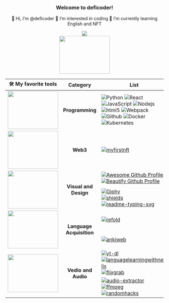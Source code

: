 <h3 align="center">Welcome to deficoder!</h3>
<p align="center">
  👋 Hi, I’m @deficoder 👀 I’m interested in coding 🌱 I’m currently learning English and NFT
</p>

<p align="center">
  <img src="https://readme-typing-svg.herokuapp.com?font=Fira%20Code&center=true&width=440&height=45&color=BB1ACFDF&vCenter=true&size=22&lines=Share+the+most+awesome+toolkits">
  <br>
  <img align="center" width="160" height="120" src="https://media.giphy.com/media/nGMnDqebzDcfm/giphy.gif">
</p>

<table align="center">
    <thead>
        <tr>
            <th>🛠️ My favorite tools</th>
            <th>Category</th>
            <th>List</th>
        </tr>
    </thead>
    <tbody align="center">
        <!--    Things I code with      -->
        <tr>
            <td><img width="160" height="120" src="https://media.giphy.com/media/HCkbgKLdLWq3OCV8YM/giphy.gif"></td>
            <td><b>Programming</b></td>
            <td align="left">
              <img alt="Python" src="https://img.shields.io/badge/Python-14354C?logo=Python&logoColor=white">
              <img alt="React" src="https://img.shields.io/badge/React-45b8d8?logo=react&logoColor=white">
              <img alt="JavaScript" src="https://img.shields.io/badge/JavaScript-F7DF1E?logo=javascript&logoColor=black">
              <img alt="Nodejs" src="https://img.shields.io/badge/Nodejs-43853d?logo=Node.js&logoColor=white" />
              <img alt="html5" src="https://img.shields.io/badge/HTML5-E34F26?logo=html5&logoColor=white" />
              <img alt="Webpack" src="https://img.shields.io/badge/Webpack-8DD6F9?logo=webpack&logoColor=white">
              <img alt="Github" src="https://img.shields.io/badge/Github-161D04?logo=github&logoColor=white">
              <img alt="Docker" src="https://img.shields.io/badge/Docker-46a2f1?logo=docker&logoColor=white">
              <img alt="Kubernetes" src="https://img.shields.io/badge/Kubernetes-46a2ff?logo=Kubernetes&logoColor=white">
            </td>
        </tr>
        <!--    Web3    -->
        <tr>
            <td><img width="160" height="120" src="https://media.giphy.com/media/n6mEMqAuYOQ8l8qcEE/giphy.gif"></td>
            <td><b>Web3</b></td>
            <td align="left"><a href="https://myfirstnft.info"><img alt="myfirstnft" src="https://img.shields.io/badge/MyFirstNFT-F7DF2E.svg?logo=MyFirstNFT&logoColor=white"></a></td>
        </tr>
        <!--    Visual and Design    -->
        <tr>
            <td rowspan=2><img width="160" height="120" src="https://media.giphy.com/media/bpmNf92LmkoMw/giphy.gif"></td>
            <td rowspan=2><b>Visual and Design</b></td>
            <td align="left">
              <a href="https://zzetao.github.io/awesome-github-profile"><img alt="Awesome Github Profile" src="https://img.shields.io/badge/AwesomeGithubProfile-11DF1E.svg?logo=Awesome&logoColor=white"></a>
              <br>
              <a href="https://github.com/rzashakeri/beautify-github-profile"><img alt="Beautify Github Profile" src="https://img.shields.io/badge/BeautifyGithubProfile-D1321E.svg?logo=Beautify&logoColor=white"></a>
            </td>
        </tr>
        <tr>
            <td align="left">
              <a href="https://giphy.com"><img alt="Giphy" src="https://img.shields.io/badge/Giphy-A421E1.svg?logo=Giphy&logoColor=white"></a>
              <br>
              <a href="https://shields.io"><img alt="shields" src="https://img.shields.io/badge/Shields-23BAFF.svg?logo=Shields&logoColor=white"></a>
              <br>
              <a href="https://readme-typing-svg.herokuapp.com"><img alt="readme-typing-svg" src="https://img.shields.io/badge/SVG-Typing-brightgreen"></a>
            </td>
        </tr>
        <!--     Language Acquisition     -->
        <tr>
          <td rowspan=2><img width="160" height="120" src="https://media.giphy.com/media/Ykf1BylT4ilfAV73lI/giphy.gif"></td>
          <td rowspan=2><b>Language Acquisition</b></td>
          <td align="left">
            <a href="https://refold.la"><img alt="refold" src="https://img.shields.io/badge/Refold-Roadmap-red"></a>
          </td>
        </tr>
        <tr>
            <td align="left"><a href="https://apps.ankiweb.net"><img alt="ankiweb" src="https://img.shields.io/badge/Anki-SRS-blue"></a></td>
        </tr>
        <!--     Vedio and Audio     -->
        <tr>
          <td rowspan=2><img width="160" height="120" src="https://media.giphy.com/media/3o7WTx7X5YfBT4lq8M/giphy.gif"></td>
          <td rowspan=2><b>Vedio and Audio</b></td>
          <td align="left">
            <a href="https://yt-dl.org"><img alt="yt-dl" src="https://img.shields.io/badge/Youtube-Download-blue"></a>
            <br>
            <a href="https://languagelearningwithnetflix.com"><img alt="languagelearningwithnetflix" src="https://img.shields.io/badge/Netflix-Subtitle-blue"></a>
            <br>
            <a href="https://www.flixgrab.com"><img alt="flixgrab" src="https://img.shields.io/badge/Netflix-Download-blue"></a>
          </td>
        </tr>
        <tr>
          <td align="left">
            <a href="https://audio-extractor.net"><img alt="audio-extractor" src="https://img.shields.io/badge/Audio-Extractor-red"></a>
            <br>
            <a href="https://ffmpeg.org"><img alt="ffmpeg" src="https://img.shields.io/badge/Audio-FFMPEG-red"></a>
            <br>
            <a href="http://www.randomhacks.net/substudy"><img alt="randomhacks" src="https://img.shields.io/badge/Audio-SubStudy-red"></a>
          </td>
        </tr>
        <!--          -->
        <!--         <a href=""><img alt="HTML" src=""></a> -->
    </tbody>
</table>

